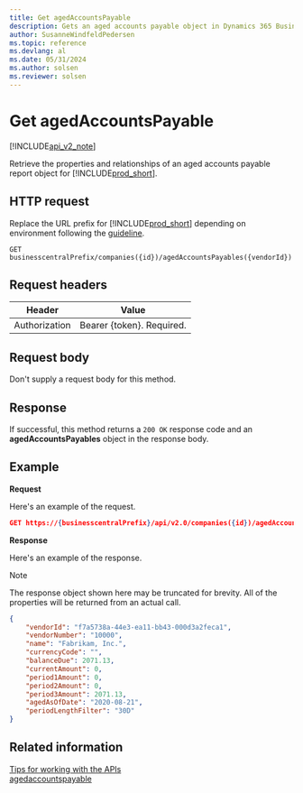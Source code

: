 ```yaml
---
title: Get agedAccountsPayable  
description: Gets an aged accounts payable object in Dynamics 365 Business Central.
author: SusanneWindfeldPedersen
ms.topic: reference
ms.devlang: al
ms.date: 05/31/2024
ms.author: solsen
ms.reviewer: solsen
---
```


# Get agedAccountsPayable

[!INCLUDE[api_v2_note](../../../includes/api_v2_note.md)]

Retrieve the properties and relationships of an aged accounts payable report object for [!INCLUDE[prod_short](../../../includes/prod_short.md)].

## HTTP request
Replace the URL prefix for [!INCLUDE[prod_short](../../../includes/prod_short.md)] depending on environment following the [guideline](../../v2.0/endpoints-apis-for-dynamics.md).
```
GET businesscentralPrefix/companies({id})/agedAccountsPayables({vendorId})
```

## Request headers

|Header        |Value                     |
|--------------|--------------------------|
|Authorization |Bearer {token}. Required. |

## Request body
Don't supply a request body for this method.

## Response
If successful, this method returns a ```200 OK``` response code and an **agedAccountsPayables** object in the response body.

## Example

**Request**

Here's an example of the request.
```json
GET https://{businesscentralPrefix}/api/v2.0/companies({id})/agedAccountsPayables({vendorId})
```

**Response**

Here's an example of the response. 

> [!NOTE]  
>   The response object shown here may be truncated for brevity. All of the properties will be returned from an actual call.

```json
{
    "vendorId": "f7a5738a-44e3-ea11-bb43-000d3a2feca1",
    "vendorNumber": "10000",
    "name": "Fabrikam, Inc.",
    "currencyCode": "",
    "balanceDue": 2071.13,
    "currentAmount": 0,
    "period1Amount": 0,
    "period2Amount": 0,
    "period3Amount": 2071.13,
    "agedAsOfDate": "2020-08-21",
    "periodLengthFilter": "30D"
}
```


## Related information

[Tips for working with the APIs](../../../developer/devenv-connect-apps-tips.md)    
[agedaccountspayable](../resources/dynamics_agedaccountspayable.md)    
